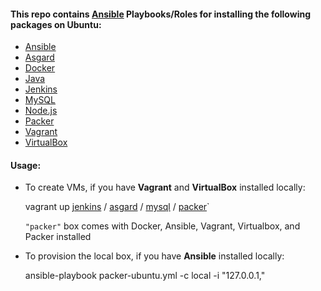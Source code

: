 
#### This repo contains [Ansible](http://www.ansible.com/) Playbooks/Roles for installing the following packages on Ubuntu:

* [Ansible](http://www.ansible.com/)
* [Asgard](https://github.com/Netflix/asgard)
* [Docker](https://www.docker.com/)
* [Java](http://www.oracle.com/technetwork/java/index.html)
* [Jenkins](http://jenkins-ci.org/)
* [MySQL](http://www.mysql.com/)
* [Node.js](http://nodejs.org/)
* [Packer](http://www.packer.io/)
* [Vagrant](http://www.vagrantup.com/)
* [VirtualBox](https://www.virtualbox.org/)

#### Usage:

* To create VMs, if you have **Vagrant** and **VirtualBox** installed locally:

  vagrant up [jenkins](https://github.com/evgeny-goldin/playbooks/blob/master/playbooks/jenkins-ubuntu.yml) / [asgard](https://github.com/evgeny-goldin/playbooks/blob/master/playbooks/asgard-ubuntu.yml) / [mysql](https://github.com/evgeny-goldin/playbooks/blob/master/playbooks/mysql-ubuntu.yml) / [packer](https://github.com/evgeny-goldin/playbooks/blob/master/playbooks/packer-ubuntu.yml)`

  `"packer"` box comes with Docker, Ansible, Vagrant, Virtualbox, and Packer installed

* To provision the local box, if you have **Ansible** installed locally:

  ansible-playbook packer-ubuntu.yml -c local -i "127.0.0.1,"

